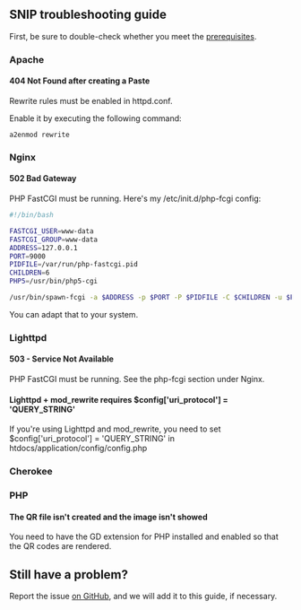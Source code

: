SNIP troubleshooting guide
-----------------------------

First, be sure to double-check whether you meet the [prerequisites](//github.com/MercanoG/SNIP#prerequisites).

### Apache

#### 404 Not Found after creating a Paste

Rewrite rules must be enabled in httpd.conf.

Enable it by executing the following command:

```a2enmod rewrite```

### Nginx

#### 502 Bad Gateway

PHP FastCGI must be running. Here's my /etc/init.d/php-fcgi config:

```bash
#!/bin/bash

FASTCGI_USER=www-data
FASTCGI_GROUP=www-data
ADDRESS=127.0.0.1
PORT=9000
PIDFILE=/var/run/php-fastcgi.pid
CHILDREN=6
PHP5=/usr/bin/php5-cgi

/usr/bin/spawn-fcgi -a $ADDRESS -p $PORT -P $PIDFILE -C $CHILDREN -u $FASTCGI_USER -g $FASTCGI_GROUP -f $PHP5
```

You can adapt that to your system.

### Lighttpd

#### 503 - Service Not Available

PHP FastCGI must be running. See the php-fcgi section under Nginx.

#### Lighttpd + mod_rewrite requires $config['uri_protocol'] = 'QUERY_STRING'

If you're using Lighttpd and mod_rewrite, you need to set $config['uri_protocol'] = 'QUERY_STRING' in htdocs/application/config/config.php

### Cherokee

### PHP

#### The QR file isn't created and the image isn't showed

You need to have the GD extension for PHP installed and enabled so that the QR codes are rendered.

Still have a problem?
---------------------

Report the issue [on GitHub](//github.com/MercanoG/SNIP/issues), and we will add it to this guide, if necessary.
